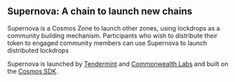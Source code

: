 ## Supernova: A chain to launch new chains
Supernova is a Cosmos Zone to launch other zones, using lockdrops as a community building mechanism.
Participants who wish to distribute their token to engaged community members can use Supernova to launch distributed lockdrops

Supernova is launched by [Tendermint](https://tendermint.com/) and [Commonwealth Labs](https://commonwealth.im/)
and built on the [Cosmos SDK](https://github.com/cosmos/cosmos-sdk).
